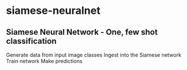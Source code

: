 # siamese-neuralnet
## Siamese Neural Network - One, few shot classification

Generate data from input image classes
Ingest into the Siamese network
Train network
Make predictions
